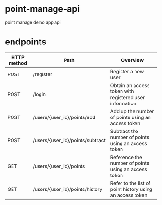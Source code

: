 # point-manage-api
point manage demo app api

# endpoints
| HTTP method | Path                             | Overview                                                 | 
| ----------- | -------------------------------- | -------------------------------------------------------- | 
| POST        | /register                        | Register a new user                                      | 
| POST        | /login                           | Obtain an access token with registered user information  | 
| POST        | /users/{user_id}/points/add      | Add up the number of points using an access token        | 
| POST        | /users/{user_id}/points/subtract | Subtract the number of points using an access token      | 
| GET         | /users/{user_id}/points          | Reference the number of points using an access token     | 
| GET         | /users/{user_id}/points/history  | Refer to the list of point history using an access token | 
